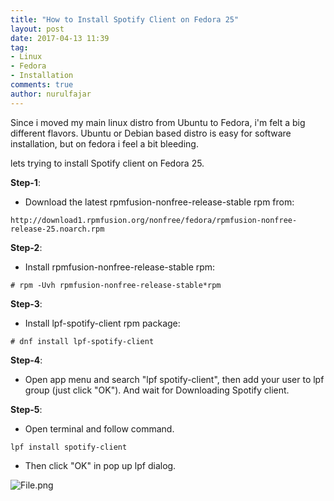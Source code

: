 ```yaml
---
title: "How to Install Spotify Client on Fedora 25"
layout: post
date: 2017-04-13 11:39
tag:
- Linux
- Fedora
- Installation
comments: true
author: nurulfajar
---
```


Since i moved my main linux distro from Ubuntu to Fedora, i'm felt a big different flavors. Ubuntu or Debian based distro is easy for software installation, but on fedora i feel a bit bleeding.

lets trying to install Spotify client on Fedora 25.

**Step-1**:
* Download the latest rpmfusion-nonfree-release-stable rpm from:
```
http://download1.rpmfusion.org/nonfree/fedora/rpmfusion-nonfree-release-25.noarch.rpm
```

**Step-2**:
* Install rpmfusion-nonfree-release-stable rpm:
```
# rpm -Uvh rpmfusion-nonfree-release-stable*rpm
```

**Step-3**:
* Install lpf-spotify-client rpm package:
```
# dnf install lpf-spotify-client
```

**Step-4**:
* Open app menu and search "lpf spotify-client", then add your user to lpf group (just click "OK"). And wait for Downloading Spotify client.

**Step-5**:
* Open terminal and follow command.
```
lpf install spotify-client
```
* Then click "OK" in pop up lpf dialog.

![File.png]({{images.baseurl}}/assets/images/spotify-fedora.png)
